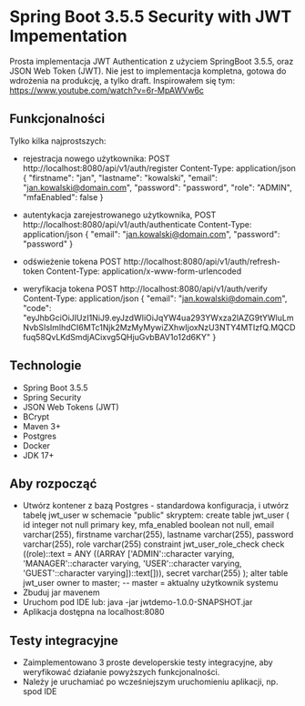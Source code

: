 # Spring Boot 3.5.5 Security with JWT Impementation
  Prosta implementacja JWT Authentication z użyciem SpringBoot 3.5.5, oraz JSON Web Token (JWT). 
  Nie jest to implementacja kompletna, gotowa do wdrożenia na produkcję, a tylko draft. 
  Inspirowałem się tym: https://www.youtube.com/watch?v=6r-MpAWVw6c 

## Funkcjonalności
Tylko kilka najprostszych:
* rejestracja nowego użytkownika:
      POST http://localhost:8080/api/v1/auth/register
      Content-Type: application/json
      {
        "firstname": "jan",
        "lastname": "kowalski",
        "email": "jan.kowalski@domain.com",
        "password": "password",
        "role": "ADMIN",
        "mfaEnabled": false
      }
* autentykacja zarejestrowanego użytkownika, 
      POST http://localhost:8080/api/v1/auth/authenticate
      Content-Type: application/json
      {
        "email": "jan.kowalski@domain.com",
        "password": "password"
      }
* odświeżenie tokena
      POST http://localhost:8080/api/v1/auth/refresh-token
      Content-Type: application/x-www-form-urlencoded

* weryfikacja tokena
      POST http://localhost:8080/api/v1/auth/verify
      Content-Type: application/json
      {
      "email": "jan.kowalski@domain.com",
      "code": "eyJhbGciOiJIUzI1NiJ9.eyJzdWIiOiJqYW4ua293YWxza2lAZG9tYWluLmNvbSIsImlhdCI6MTc1Njk2MzMyMywiZXhwIjoxNzU3NTY4MTIzfQ.MQCDfuq58QvLKdSmdjACixvg5QHjuGvbBAV1o12d6KY"
      }
## Technologie
* Spring Boot 3.5.5
* Spring Security
* JSON Web Tokens (JWT)
* BCrypt
* Maven 3+
* Postgres
* Docker
* JDK 17+

## Aby rozpocząć
* Utwórz kontener z bazą Postgres - standardowa konfiguracja, i utwórz tabelę jwt_user w schemacie "public" skryptem:
      create table jwt_user
      (
          id          integer not null primary key,
          mfa_enabled boolean not null,
          email       varchar(255),
          firstname   varchar(255),
          lastname    varchar(255),
          password    varchar(255),
          role        varchar(255)
              constraint jwt_user_role_check
                  check ((role)::text = ANY
                         ((ARRAY ['ADMIN'::character varying, 'MANAGER'::character varying, 'USER'::character varying, 'GUEST'::character varying])::text[])),
          secret      varchar(255)
      );
      alter table jwt_user
          owner to master;
      -- master = aktualny użytkownik systemu
* Zbuduj jar mavenem
* Uruchom
  pod IDE lub: java -jar jwtdemo-1.0.0-SNAPSHOT.jar
* Aplikacja dostępna na localhost:8080

## Testy integracyjne
* Zaimplementowano 3 proste developerskie testy integracyjne, aby weryfikować działanie powyższych funkcjonalności.
* Należy je uruchamiać po wcześniejszym uruchomieniu aplikacji, np. spod IDE


  

